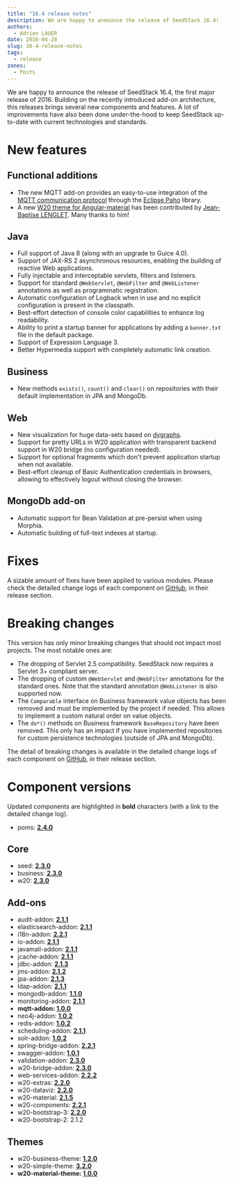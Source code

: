 ```yaml
---
title: "16.4 release notes"
description: We are happy to announce the release of SeedStack 16.4!
authors:
  - Adrien LAUER
date: 2016-04-28
slug: 16-4-release-notes
tags:
  - release
zones:
  - Posts
---
```


We are happy to announce the release of SeedStack 16.4, the first major release of 2016. Building on the recently introduced
add-on architecture, this releases brings several new components and features. A lot of improvements have also been done
under-the-hood to keep SeedStack up-to-date with current technologies and standards.

# New features

## Functional additions

* The new MQTT add-on provides an easy-to-use integration of the [MQTT communication protocol](http://mqtt.org/) through
the [Eclipse Paho](http://www.eclipse.org/paho/) library.
* A new [W20 theme for Angular-material](http://seedstack.org/themes/material/) has been contributed by [Jean-Baptise LENGLET](https://github.com/magador/).
Many thanks to him!

## Java

* Full support of Java 8 (along with an upgrade to Guice 4.0).
* Support of JAX-RS 2 asynchronous resources, enabling the building of reactive Web applications.
* Fully injectable and interceptable servlets, filters and listeners.
* Support for standard `@WebServlet`, `@WebFilter` and `@WebListener` annotations as well as programmatic registration.
* Automatic configuration of Logback when in use and no explicit configuration is present in the classpath.
* Best-effort detection of console color capabilities to enhance log readability.
* Ability to print a startup banner for applications by adding a `banner.txt` file in the default package.
* Support of Expression Language 3.
* Better Hypermedia support with completely automatic link creation.

## Business

* New methods `exists()`, `count()` and `clear()` on repositories with their default implementation in JPA and MongoDb.

## Web

* New visualization for huge data-sets based on [dygraphs](http://dygraphs.com/).
* Support for pretty URLs in W20 application with transparent backend support in W20 bridge (no configuration needed).
* Support for optional fragments which don't prevent application startup when not available.
* Best-effort cleanup of Basic Authentication credentials in browsers, allowing to effectively logout without closing the browser.

## MongoDb add-on

* Automatic support for Bean Validation at pre-persist when using Morphia.
* Automatic building of full-text indexes at startup.

# Fixes

A sizable amount of fixes have been applied to various modules. Please check the detailed change logs of each component
on [GitHub](https://github.com/seedstack), in their release section.

# Breaking changes

This version has only minor breaking changes that should not impact most projects. The most notable ones are:

* The dropping of Servlet 2.5 compatibility. SeedStack now requires a Servlet 3+ compliant server.
* The dropping of custom `@WebServlet` and `@WebFilter` annotations for the standard ones. Note that the standard annotation
`@WebListener` is also supported now.
* The `Comparable` interface on Business framework value objects has been removed and must be implemented by the project if
needed. This allows to implement a custom natural order on value objects.
* The `do*()` methods on Business framework `BaseRepository` have been removed. This only has an impact if you have
implemented repositories for custom persistence technologies (outside of JPA and MongoDb).

The detail of breaking changes is available in the detailed change logs of each component on [GitHub](https://github.com/seedstack),
in their release section.

# Component versions

Updated components are highlighted in **bold** characters (with a link to the detailed change log).

* poms: **[2.4.0](https://github.com/seedstack/poms/releases/tag/v2.4.0)**

## Core

* seed: **[2.3.0](https://github.com/seedstack/seed/releases/tag/v2.3.0)**
* business: **[2.3.0](https://github.com/seedstack/business/releases/tag/v2.3.0)**
* w20: **[2.3.0](https://github.com/seedstack/w20/releases/tag/v2.3.0)**

## Add-ons

* audit-addon: **[2.1.1](https://github.com/seedstack/audit-addon/releases/tag/v2.1.1)**
* elasticsearch-addon: **[2.1.1](https://github.com/seedstack/elasticsearch-addon/releases/tag/v2.1.1)**
* i18n-addon: **[2.2.1](https://github.com/seedstack/i18n-addon/releases/tag/v2.2.1)**
* io-addon: **[2.1.1](https://github.com/seedstack/io-addon/releases/tag/v2.1.1)**
* javamail-addon: **[2.1.1](https://github.com/seedstack/javamail-addon/releases/tag/v2.1.1)**
* jcache-addon: **[2.1.1](https://github.com/seedstack/jcache-addon/releases/tag/v2.1.1)**
* jdbc-addon: **[2.1.3](https://github.com/seedstack/jdbc-addon/releases/tag/v2.1.3)**
* jms-addon: **[2.1.2](https://github.com/seedstack/jms-addon/releases/tag/v2.1.2)**
* jpa-addon: **[2.1.3](https://github.com/seedstack/jpa-addon/releases/tag/v2.1.3)**
* ldap-addon: **[2.1.1](https://github.com/seedstack/ldap-addon/releases/tag/v2.1.1)**
* mongodb-addon: **[1.1.0](https://github.com/seedstack/mongodb-addon/releases/tag/v1.1.0)**
* monitoring-addon: **[2.1.1](https://github.com/seedstack/monitoring-addon/releases/tag/v2.1.1)**
* **mqtt-addon: [1.0.0](https://github.com/seedstack/mqtt-addon/releases/tag/v1.0.0)**
* neo4j-addon: **[1.0.2](https://github.com/seedstack/neo4j-addon/releases/tag/v1.0.2)**
* redis-addon: **[1.0.2](https://github.com/seedstack/redis-addon/releases/tag/v1.0.2)**
* scheduling-addon: **[2.1.1](https://github.com/seedstack/scheduling-addon/releases/tag/v2.1.1)**
* solr-addon: **[1.0.2](https://github.com/seedstack/solr-addon/releases/tag/v1.0.2)**
* spring-bridge-addon: **[2.2.1](https://github.com/seedstack/spring-bridge-addon/releases/tag/v2.2.1)**
* swagger-addon: **[1.0.1](https://github.com/seedstack/swagger-addon/releases/tag/v1.0.1)**
* validation-addon: **[2.3.0](https://github.com/seedstack/validation-addon/releases/tag/v2.3.0)**
* w20-bridge-addon: **[2.3.0](https://github.com/seedstack/w20-bridge-addon/releases/tag/v2.3.0)**
* web-services-addon: **[2.2.2](https://github.com/seedstack/web-services-addon/releases/tag/v2.2.2)**
* w20-extras: **[2.2.0](https://github.com/seedstack/w20-extras/releases/tag/v2.2.0)**
* w20-dataviz: **[2.2.0](https://github.com/seedstack/w20-dataviz/releases/tag/v2.2.0)**
* w20-material: **[2.1.5](https://github.com/seedstack/w20-material/releases/tag/v2.1.5)**
* w20-components: **[2.2.1](https://github.com/seedstack/w20-components/releases/tag/v2.2.1)**
* w20-bootstrap-3: **[2.2.0](https://github.com/seedstack/w20-bootstrap-3/releases/tag/v2.2.0)**
* w20-bootstrap-2: 2.1.2

## Themes

* w20-business-theme: **[1.2.0](https://github.com/seedstack/w20-business-theme/releases/tag/v1.2.0)**
* w20-simple-theme: **[3.2.0](https://github.com/seedstack/w20-simple-theme/releases/tag/v3.2.0)**
* **w20-material-theme: [1.0.0](https://github.com/seedstack/w20-material-theme/releases/tag/v1.0.0)**
